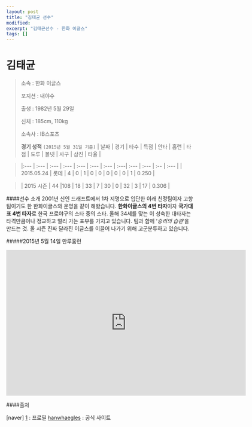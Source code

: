 ```yaml
---
layout: post
title: "김태균 선수" 
modified:
excerpt: "김태균선수 - 한화 이글스"
tags: []
---
```



김태균
===

>소속 : 한화 이글스
> 
>포지션 : 내야수
> 
>출생 : 1982년 5월 29일
> 
>신체 : 185cm, 110kg
> 
>소속사 : IB스포츠
> 
>**경기 성적**
>`(2015년 5월 31일 기준)`
> | 날짜 | 경기 | 타수 | 득점 | 안타 | 홈런 | 타점 | 도루  | 볼넷 | 사구 | 삼진 | 타율 |

> |:--- | :--- | :--- | :--- | :--- | :--- | :--- | :---| :--- | :--- | :-- | :--- 
|
> | 2015.05.24 | 롯데 |  4 |  0  |  1  | 0  | 0 | 0 | 0 | 0 | 1 | 0.250 |

> | 2015 시즌  | 44 |108 | 18 | 33 | 7 | 30 | 0 | 32 | 3 | 17 | 0.306 |


####선수 소개
2001년 신인 드래프트에서 1차 지명으로 입단한 이래 친정팀이자 고향팀이기도 한 한화이글스와 운명을 같이 해왔습니다. **한화이글스의 4번 타자**이자 **국가대표 4번 타자**로 한국 프로야구의 스타 중의 스타. 올해 34세를 맞는 이 성숙한 대타자는 타격만큼이나 정교하고 멀리 가는 포부를 가지고 있습니다. 팀과 함께 ‘*승리의 습관*’을 만드는 것. 올 시즌 진짜 달라진 이글스를 이끌어 나가기 위해 고군분투하고 있습니다.

#####2015년 5월 14일 만루홈런
<iframe width="640" height="390" src="https://www.youtube.com/embed/GUPEJZKuWEM" frameborder="0" allowfullscreen></iframe>

####출처

[naver] [1] : 프로필
[hanwhaegles](http://www.hanwhaeagles.co.kr/html/players/player/hPlayer_view.asp?sGubunCd=PLGB1P&sMSId=P190) : 공식 사이트


[1]: http://search.naver.com/search.naver?sm=tab_hty.top&where=nexearch&ie=utf8&query=%EA%B9%80%ED%83%9C%EA%B7%A0
